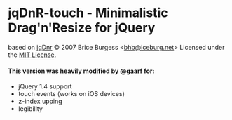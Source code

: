 jqDnR-touch - Minimalistic Drag'n'Resize for jQuery
===================================================

based on [jqDnr](http://dev.iceburg.net/jquery/jqDnR/) &copy; 2007 Brice Burgess &lt;bhb@iceburg.net&gt;
Licensed under the [MIT License](http://www.opensource.org/licenses/mit-license.php).

#### This version was heavily modified by [@gaarf](http://gaarf.info) for:

 * jQuery 1.4 support
 * touch events (works on iOS devices)
 * z-index upping
 * legibility


